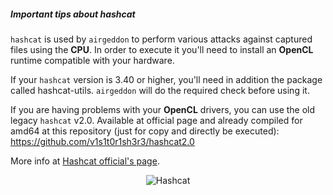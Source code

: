 ##### Important tips about hashcat

`hashcat` is used by `airgeddon` to perform various attacks against captured files using the **CPU**. In order to execute it you'll need to install an **OpenCL** runtime compatible with your hardware.

If your `hashcat` version is 3.40 or higher, you'll need in addition the package called hashcat-utils. `airgeddon` will do the required check before using it.

If you are having problems with your **OpenCL** drivers, you can use the old legacy `hashcat` v2.0. Available at official page and already compiled for amd64 at this repository (just for copy and directly be executed): https://github.com/v1s1t0r1sh3r3/hashcat2.0

More info at [Hashcat official's page].
<p align="center">
	<img src="https://raw.githubusercontent.com/v1s1t0r1sh3r3/airgeddon/master/imgs/wiki/hashcat_logo.png" title="Hashcat"/>
</p>

[Hashcat official's page]: https://hashcat.net/hashcat/